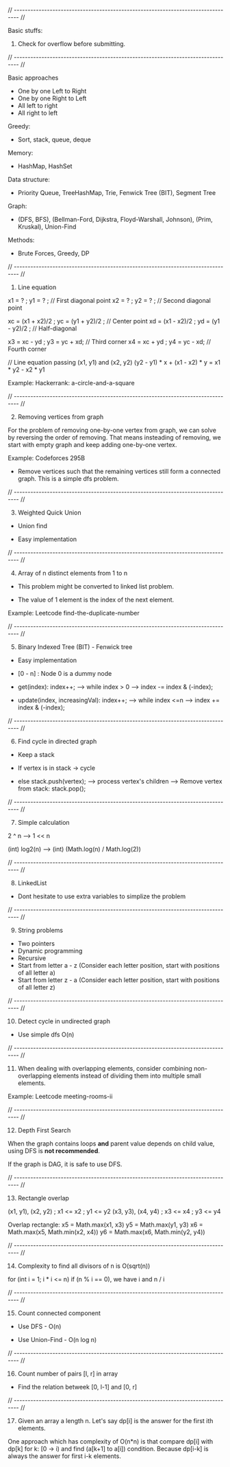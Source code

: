 // -------------------------------------------------------------------------------- //

Basic stuffs: 

1. Check for overflow before submitting.

// -------------------------------------------------------------------------------- //

Basic approaches
- One by one Left to Right
- One by one Right to Left
- All left to right
- All right to left

Greedy:
- Sort, stack, queue, deque

Memory:
- HashMap, HashSet

Data structure:
- Priority Queue, TreeHashMap, Trie, Fenwick Tree (BIT), Segment Tree

Graph:
- (DFS, BFS), (Bellman-Ford, Dijkstra, Floyd-Warshall, Johnson), (Prim, Kruskal), Union-Find

Methods:
- Brute Forces, Greedy, DP

// -------------------------------------------------------------------------------- //
1. Line equation

x1 = ?  ;  y1 = ? ;    // First diagonal point
x2 = ?  ;  y2 = ? ;    // Second diagonal point

xc = (x1 + x2)/2  ;  yc = (y1 + y2)/2  ;    // Center point
xd = (x1 - x2)/2  ;  yd = (y1 - y2)/2  ;    // Half-diagonal

x3 = xc - yd  ;  y3 = yc + xd;    // Third corner
x4 = xc + yd  ;  y4 = yc - xd;    // Fourth corner

// Line equation passing (x1, y1) and (x2, y2)
(y2 - y1) * x + (x1 - x2) * y = x1 * y2 - x2 * y1

Example: Hackerrank: a-circle-and-a-square

// -------------------------------------------------------------------------------- //

2. Removing vertices from graph

For the problem of removing one-by-one vertex from graph, we can solve by reversing the order of removing. That means insteading of removing, we start with empty graph and keep adding one-by-one vertex.

Example: Codeforces 295B

- Remove vertices such that the remaining vertices still form a connected graph. This is a simple dfs problem.

// -------------------------------------------------------------------------------- //

3. Weighted Quick Union

- Union find

- Easy implementation

// -------------------------------------------------------------------------------- //

4. Array of n distinct elements from 1 to n

- This problem might be converted to linked list problem.

- The value of 1 element is the index of the next element.

Example: Leetcode find-the-duplicate-number

// -------------------------------------------------------------------------------- //

5. Binary Indexed Tree (BIT) - Fenwick tree

- Easy implementation

- [0 - n] : Node 0 is a dummy node

- get(index): index++; --> while index > 0 --> index -= index & (-index);

- update(index, increasingVal): index++; --> while index <=n --> index += index & (-index);

// -------------------------------------------------------------------------------- //

6. Find cycle in directed graph

- Keep a stack

- If vertex is in stack -> cycle

- else stack.push(vertex); --> process vertex's children --> Remove vertex from stack: stack.pop();

// -------------------------------------------------------------------------------- //

7. Simple calculation

2 ^ n --> 1 << n

(int) log2(n) --> (int) (Math.log(n) / Math.log(2))

// -------------------------------------------------------------------------------- //

8. LinkedList

- Dont hesitate to use extra variables to simplize the problem

// -------------------------------------------------------------------------------- //

9. String problems

- Two pointers
- Dynamic programming
- Recursive
- Start from letter a - z (Consider each letter position, start with positions of all letter a)
- Start from letter z - a (Consider each letter position, start with positions of all letter z)

// -------------------------------------------------------------------------------- //

10. Detect cycle in undirected graph

- Use simple dfs O(n)

// -------------------------------------------------------------------------------- //

11. When dealing with overlapping elements, consider combining non-overlapping elements instead of dividing them into multiple small elements.

Example: Leetcode meeting-rooms-ii

// -------------------------------------------------------------------------------- //

12. Depth First Search

When the graph contains loops **and** parent value depends on child value, using DFS is **not recommended**.

If the graph is DAG, it is safe to use DFS.

// -------------------------------------------------------------------------------- //

13. Rectangle overlap

(x1, y1), (x2, y2)  ; x1 <= x2 ; y1 <= y2
(x3, y3), (x4, y4)  ; x3 <= x4 ; y3 <= y4

Overlap rectangle:
x5 = Math.max(x1, x3)
y5 = Math.max(y1, y3)
x6 = Math.max(x5, Math.min(x2, x4))
y6 = Math.max(x6, Math.min(y2, y4))

// -------------------------------------------------------------------------------- //

14. Complexity to find all divisors of n is O(sqrt(n))

for (int i = 1; i * i <= n) if (n % i == 0), we have i and n / i

// -------------------------------------------------------------------------------- //

15. Count connected component

- Use DFS - O(n)

- Use Union-Find - O(n log n)

// -------------------------------------------------------------------------------- //

16. Count number of pairs [l, r] in array

- Find the relation betweek [0, l-1] and [0, r]

// -------------------------------------------------------------------------------- //

17. Given an array a length n. Let's say dp[i] is the answer for the first ith elements.

One approach which has complexity of O(n*n) is that compare dp[i] with dp[k] for k: [0 -> i) and find (a[k+1] to a[i]) condition. Because dp[i-k] is always the answer for first i-k elements.

